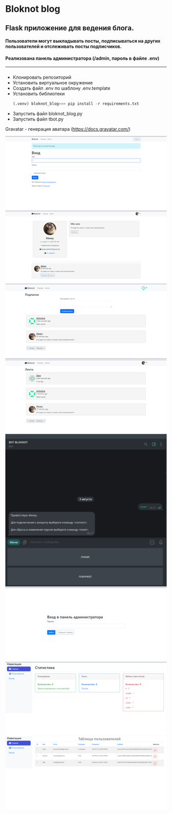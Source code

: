 # Bloknot blog

## Flask приложение для ведения блога.
#### Пользователи могут выкладывать посты, подписываться на других пользователей и отслеживать посты подписчиков.
#### Реализована панель администратора (/admin, пароль в файле .env)
___
### 
- Клонировать репозиторий
- Установить виртуальное окружение
- Создать файл .env по шаблону .env.template
- Установить библиотеки
  ```python
  (.venv) bloknot_blog>>> pip install -r requirements.txt
  ```
- Запустить файл bloknot_blog.py
- Запустить файл tbot.py

Gravatar - генерация аватара (https://docs.gravatar.com/)

![Вход](https://github.com/AlekseyRodimkin/bloknot_blog/raw/main/README/login.png)
![Профиль](https://github.com/AlekseyRodimkin/bloknot_blog/raw/main/README/user.png)
![Главная](https://github.com/AlekseyRodimkin/bloknot_blog/raw/main/README/main.png)
![Лента](https://github.com/AlekseyRodimkin/bloknot_blog/raw/main/README/main2.png)
![Бот](https://github.com/AlekseyRodimkin/bloknot_blog/raw/main/README/bot.png)
![Вход администратора](https://github.com/AlekseyRodimkin/bloknot_blog/raw/main/README/admin_login.png)
![Админ главная](https://github.com/AlekseyRodimkin/bloknot_blog/raw/main/README/admin_main.png)
![Админ users](https://github.com/AlekseyRodimkin/bloknot_blog/raw/main/README/admin_users.png)
